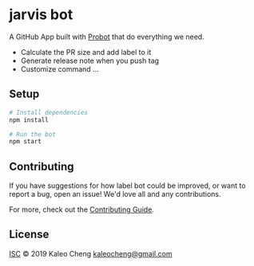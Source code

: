 # jarvis bot

A GitHub App built with [Probot](https://github.com/probot/probot) that do everything we need.

- Calculate the PR size and add label to it
- Generate release note when you push tag
- Customize command
...

## Setup

```sh
# Install dependencies
npm install

# Run the bot
npm start
```

## Contributing

If you have suggestions for how label bot could be improved, or want to report a bug, open an issue! We'd love all and any contributions.

For more, check out the [Contributing Guide](CONTRIBUTING.md).

## License

[ISC](LICENSE) © 2019 Kaleo Cheng <kaleocheng@gmail.com>

